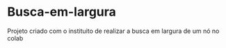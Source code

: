 # Busca-em-largura

Projeto criado com o instituito de realizar a busca em largura de um nó no colab
